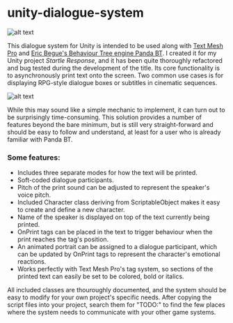 # unity-dialogue-system
![alt text](https://jolly-liskov-e9f154.netlify.app/public/screenshots/31.jpg "Screenshot - Startle Response")

This dialogue system for Unity is intended to be used along with [Text Mesh Pro](https://docs.unity3d.com/Manual/com.unity.textmeshpro.html) and [Eric Begue's Behaviour Tree engine Panda BT](https://assetstore.unity.com/packages/tools/ai/panda-bt-free-33057). I created it for my Unity project <i>Startle Response</i>, and it has been quite thoroughly refactored and bug tested during the development of the title. Its core functionality is to asynchronously print text onto the screen. Two common use cases is for displaying RPG-style dialogue boxes or subtitles in cinematic sequences.

![alt text](https://jolly-liskov-e9f154.netlify.app/public/screenshots/17.jpg "Screenshot - Startle Response")

While this may sound like a simple mechanic to implement, it can turn out to be surprisingly time-consuming. This solution provides a number of features beyond the bare minimum, but is still very straight-forward and should be easy to follow and understand, at least for a user who is already familiar with Panda BT.

### Some features:
- Includes three separate modes for how the text will be printed.
- Soft-coded dialogue participants.
- Pitch of the print sound can be adjusted to represent the speaker's voice pitch.
- Included Character class deriving from ScriptableObject makes it easy to create and define a new character.
- Name of the speaker is displayed on top of the text currently being printed.
- OnPrint tags can be placed in the text to trigger behaviour when the print reaches the tag's position.
- An animated portrait can be assigned to a dialogue participant, which can be updated by OnPrint tags to represent the character's emotional reactions.
- Works perfectly with Text Mesh Pro's tag system, so sections of the printed text can easily be set to be colored, bold or italics.

All included classes are thouroughly documented, and the system should be easy to modify for your own project's specific needs. After copying the script files into your project, search them for "TODO:" to find the few places where the system needs to communicate with your other game systems.
